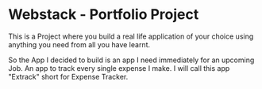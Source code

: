 # Webstack - Portfolio Project
This is a Project where you build a real life application of your choice using anything you need from all you have learnt.

So the App I decided to build is an app I need immediately for an upcoming Job. 
An app to track every single expense I make.
I will call this app "Extrack" short for Expense Tracker.
